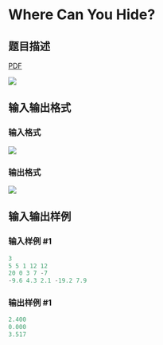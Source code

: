 # Where Can You Hide?

## 题目描述

[problemUrl]: https://uva.onlinejudge.org/index.php?option=com_onlinejudge&Itemid=8&category=12&page=show_problem&problem=952

[PDF](https://uva.onlinejudge.org/external/100/p10011.pdf)

![](https://cdn.luogu.com.cn/upload/vjudge_pic/UVA10011/a1df884e8776740c875778bea05171a12b8afa6e.png)

## 输入输出格式

### 输入格式

![](https://cdn.luogu.com.cn/upload/vjudge_pic/UVA10011/67a78c7fee2ede32371a5615bf55367ec4700059.png)

### 输出格式

![](https://cdn.luogu.com.cn/upload/vjudge_pic/UVA10011/53ad9d02ee993a2c33deb87df0ef589afa7d93da.png)

## 输入输出样例

### 输入样例 #1

```cpp
3
5 5 1 12 12
20 0 3 7 -7
-9.6 4.3 2.1 -19.2 7.9
```


### 输出样例 #1

```cpp
2.400
0.000
3.517
```


